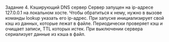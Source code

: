 Задание 4. Кэширующий DNS сервер
Сервер запущен на ip-адресе 127.0.0.1 на локальном хосте. Чтобы обратиться к нему, нужно в вызове команды lookup указать его ip-адрес.
При запуске инициализирует свой кэш из данных, которые лежат в файле. Периодически проверяет кэш и очищает записи, TTL которых истек.
При выключении сервера сериализует данные из кэша в файл.